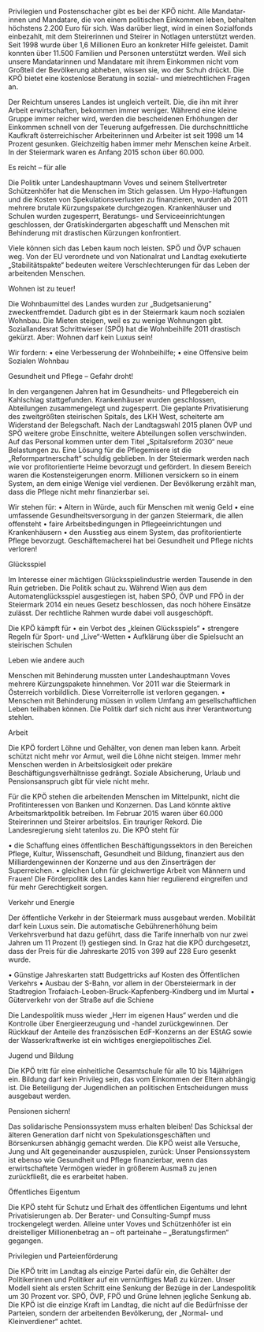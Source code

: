 Privilegien und Postenschacher gibt es bei der KPÖ nicht. Alle Mandatar­ innen und Mandatare, die von einem politischen Einkommen leben, behalten höchstens 2.200 Euro für sich. Was darüber liegt, wird in einen Sozialfonds einbezahlt, mit dem Steirerinnen und Steirer in Notlagen unterstützt werden. Seit 1998 wurde über 1,6 Millionen Euro an konkreter Hilfe geleistet. Damit konnten über 11.500 Familien und Personen unterstützt werden. Weil sich unsere Mandatarinnen und Mandatare mit ihrem Einkommen nicht vom Großteil der Bevölkerung abheben, wissen sie, wo der Schuh drückt. Die KPÖ bietet eine kostenlose Beratung in sozial- und mietrechtlichen Fragen an.


Der Reichtum unseres Landes ist ungleich verteilt. Die, die ihn mit ihrer Arbeit erwirtschaften, bekommen immer weniger. Während eine kleine Gruppe immer reicher wird, werden die bescheidenen Erhöhungen der Einkommen schnell von der Teuerung aufgefressen. Die durchschnittliche Kaufkraft österreichischer Arbeiterinnen und Arbeiter ist seit 1998 um 14 Prozent gesunken. Gleichzeitig haben immer mehr Menschen keine Arbeit. In der Steiermark waren es Anfang 2015 schon über 60.000.


Es reicht – für alle

Die Politik unter Landeshauptmann Voves und seinem Stellvertreter Schützenhöfer hat die Menschen im Stich gelassen. Um Hypo-Haftungen und die Kosten von Spekulationsverlusten zu finanzieren, wurden ab 2011 mehrere brutale Kürzungspakete durchgezogen. Krankenhäuser und Schulen wurden zugesperrt, Beratungs- und Serviceeinrichtungen geschlossen, der Gratiskindergarten abgeschafft und Menschen mit Behinderung mit drastischen Kürzungen konfrontiert.

Viele können sich das Leben kaum noch leisten. SPÖ und ÖVP schauen weg. Von der EU verordnete und von Nationalrat und Landtag exekutierte „Stabilitätspakte“ bedeuten weitere Verschlechterungen für das Leben der arbeitenden Menschen.


Wohnen ist zu teuer!

Die Wohnbaumittel des Landes wurden zur „Budgetsanierung” zweckentfremdet. Dadurch gibt es in der Steiermark kaum noch sozialen Wohnbau. Die Mieten steigen, weil es zu wenige Wohnungen gibt. Soziallandesrat Schrittwieser (SPÖ) hat die Wohnbeihilfe 2011 drastisch gekürzt. Aber: Wohnen darf kein Luxus sein!

Wir fordern:     •   eine Verbesserung der Wohnbeihilfe;
    •   eine Offensive beim Sozialen Wohnbau



Gesundheit und Pflege – Gefahr droht!

In den vergangenen Jahren hat im Gesundheits- und Pflegebereich ein Kahlschlag stattgefunden. Krankenhäuser wurden geschlossen, Abteilungen zusammengelegt und zugesperrt. Die geplante Privatisierung des zweitgrößten steirischen Spitals, des LKH West, scheiterte am Widerstand der Belegschaft.
Nach der Landtagswahl 2015 planen ÖVP und SPÖ weitere grobe Einschnitte, weitere Abteilungen sollen verschwinden.
Auf das Personal kommen unter dem Titel „Spitalsreform 2030“ neue Belastungen zu. Eine Lösung für die Pflegemisere ist die „Reformpartnerschaft“ schuldig geblieben. In der Steiermark werden nach wie vor profitorientierte Heime bevorzugt und gefördert. In diesem Bereich waren die Kostensteigerungen enorm. Millionen versickern so in einem System, an dem einige Wenige viel verdienen. Der Bevölkerung erzählt man, dass die Pflege nicht mehr finanzierbar sei.

Wir stehen für: 
•    Altern in Würde, auch für Menschen mit wenig Geld
•    eine umfassende Gesundheitsversorgung in der ganzen Steiermark, die
allen offensteht
•    faire Arbeitsbedingungen in Pflegeeinrichtungen und Krankenhäusern
•    den Ausstieg aus einem System, das profitorientierte Pflege bevorzugt.
Geschäftemacherei hat bei Gesundheit und Pflege nichts verloren!



Glücksspiel

Im Interesse einer mächtigen Glücksspielindustrie werden Tausende in den Ruin getrieben. Die Politik schaut zu. Während Wien aus dem Automatenglücksspiel ausgestiegen ist, haben SPÖ, ÖVP und FPÖ in der Steiermark 2014 ein neues Gesetz beschlossen, das noch höhere Einsätze zulässt. Der rechtliche Rahmen wurde dabei voll ausgeschöpft.

Die KPÖ kämpft für
•    ein Verbot des „kleinen Glücksspiels“
•    strengere Regeln für Sport- und „Live“-Wetten
•    Aufklärung über die Spielsucht an steirischen Schulen



Leben wie andere auch

Menschen mit Behinderung mussten unter Landeshauptmann Voves mehrere Kürzungspakete hinnehmen. Vor 2011 war die Steiermark in Österreich vorbildlich. Diese Vorreiterrolle ist verloren gegangen.
•    Menschen mit Behinderung müssen in vollem Umfang am gesellschaftlichen Leben teilhaben können. Die Politik darf sich nicht aus ihrer
Verantwortung stehlen.



Arbeit

Die KPÖ fordert Löhne und Gehälter, von denen man leben kann. Arbeit schützt nicht mehr vor Armut, weil die Löhne nicht steigen. Immer mehr Menschen werden in Arbeitslosigkeit oder prekäre Beschäftigungsverhältnisse gedrängt. Soziale Absicherung, Urlaub und Pensionsanspruch gibt für viele nicht mehr.

Für die KPÖ stehen die arbeitenden Menschen im Mittelpunkt, nicht die Profitinteressen von Banken und Konzernen. Das Land könnte aktive Arbeitsmarktpolitik betreiben. Im Februar 2015 waren über 60.000 Steirerinnen und Steirer arbeitslos. Ein trauriger Rekord. Die Landesregierung sieht tatenlos zu. Die KPÖ steht für

•    die Schaffung eines öffentlichen Beschäftigungssektors in den Bereichen Pflege, Kultur, Wissenschaft, Gesundheit und Bildung, finanziert
aus den Milliardengewinnen der Konzerne und aus den Zinserträgen
der Superreichen.
•    gleichen Lohn für gleichwertige Arbeit von Männern und Frauen! Die
Förderpolitik des Landes kann hier regulierend eingreifen und für
mehr Gerechtigkeit sorgen.



Verkehr und Energie

Der öffentliche Verkehr in der Steiermark muss ausgebaut werden. Mobilität darf kein Luxus sein. Die automatische Gebührenerhöhung beim Verkehrsverbund hat dazu geführt, dass die Tarife innerhalb von nur zwei Jahren um 11 Prozent (!) gestiegen sind. In Graz hat die KPÖ durchgesetzt, dass der Preis für die Jahreskarte 2015 von 399 auf 228 Euro gesenkt wurde.

•    Günstige Jahreskarten statt Budgettricks auf Kosten des Öffentlichen
Verkehrs
•    Ausbau der S-Bahn, vor allem in der Obersteiermark in der Stadtregion
Trofaiach-Leoben-Bruck-Kapfenberg-Kindberg und im Murtal
•    Güterverkehr von der Straße auf die Schiene

Die Landespolitik muss wieder „Herr im eigenen Haus“ werden und die Kontrolle über Energieerzeugung und -handel zurückgewinnen. Der Rückkauf der Anteile des französischen EdF-Konzerns an der EStAG sowie der Wasserkraftwerke ist ein wichtiges energiepolitisches Ziel.


Jugend und Bildung

Die KPÖ tritt für eine einheitliche Gesamtschule für alle 10 bis 14jährigen ein. Bildung darf kein Privileg sein, das vom Einkommen der Eltern abhängig ist. Die Beteiligung der Jugendlichen an politischen Entscheidungen muss ausgebaut werden.


Pensionen sichern!

Das solidarische Pensionssystem muss erhalten bleiben! Das Schicksal der älteren Generation darf nicht von Spekulationsgeschäften und Börsenkursen abhängig gemacht werden. Die KPÖ weist alle Versuche, Jung und Alt gegeneinander auszuspielen, zurück: Unser Pensionssystem ist ebenso wie Gesundheit und Pflege finanzierbar, wenn das erwirtschaftete Vermögen wieder in größerem Ausmaß zu jenen zurückfließt, die es erarbeitet haben.


Öffentliches Eigentum

Die KPÖ steht für Schutz und Erhalt des öffentlichen Eigentums und lehnt Privatisierungen ab. Der Berater- und Consulting-Sumpf muss trockengelegt werden. Alleine unter Voves und Schützenhöfer ist ein dreistelliger Millionenbetrag an – oft parteinahe – „Beratungsfirmen“ gegangen.


Privilegien und Parteienförderung

Die KPÖ tritt im Landtag als einzige Partei dafür ein, die Gehälter der Politikerinnen und Politiker auf ein vernünftiges Maß zu kürzen. Unser Modell sieht als ersten Schritt eine Senkung der Bezüge in der Landespolitik um 30 Prozent vor. SPÖ, ÖVP, FPÖ und Grüne lehnen jegliche Senkung ab. Die KPÖ ist die einzige Kraft im Landtag, die nicht auf die Bedürfnisse der Parteien, sondern der arbeitenden Bevölkerung, der „Normal- und Kleinverdiener“ achtet.
